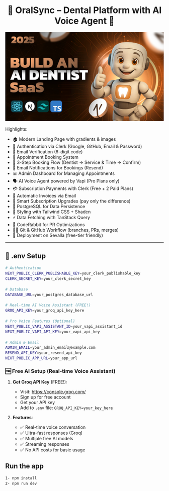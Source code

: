 <h1 align="center">🦷 OralSync – Dental Platform with AI Voice Agent 🦷</h1>

![Demo App](/public/screenshot-for-readme.png)

Highlights:

- 🏠 Modern Landing Page with gradients & images
- 🔐 Authentication via Clerk (Google, GitHub, Email & Password)
- 🔑 Email Verification (6-digit code)
- 📅 Appointment Booking System
- 🦷 3-Step Booking Flow (Dentist → Service & Time → Confirm)
- 📩 Email Notifications for Bookings (Resend)
- 📊 Admin Dashboard for Managing Appointments
- 🗣️ AI Voice Agent powered by Vapi (Pro Plans only)
- 💳 Subscription Payments with Clerk (Free + 2 Paid Plans)
- 🧾 Automatic Invoices via Email
- 💸 Smart Subscription Upgrades (pay only the difference)
- 📂 PostgreSQL for Data Persistence
- 🎨 Styling with Tailwind CSS + Shadcn
- ⚡ Data Fetching with TanStack Query
- 🤖 CodeRabbit for PR Optimizations
- 🧑‍💻 Git & GitHub Workflow (branches, PRs, merges)
- 🚀 Deployment on Sevalla (free-tier friendly)

---

## 🧪 .env Setup

```bash
# Authentication
NEXT_PUBLIC_CLERK_PUBLISHABLE_KEY=your_clerk_publishable_key
CLERK_SECRET_KEY=your_clerk_secret_key

# Database
DATABASE_URL=your_postgres_database_url

# Real-time AI Voice Assistant (FREE!)
GROQ_API_KEY=your_groq_api_key_here

# Pro Voice Features (Optional)
NEXT_PUBLIC_VAPI_ASSISTANT_ID=your_vapi_assistant_id
NEXT_PUBLIC_VAPI_API_KEY=your_vapi_api_key

# Admin & Email
ADMIN_EMAIL=your_admin_email@example.com
RESEND_API_KEY=your_resend_api_key
NEXT_PUBLIC_APP_URL=your_app_url
```

### 🆓 Free AI Setup (Real-time Voice Assistant)

1. **Get Groq API Key** (FREE!):
   - Visit: https://console.groq.com/
   - Sign up for free account
   - Get your API key
   - Add to `.env` file: `GROQ_API_KEY=your_key_here`

2. **Features**:
   - ✅ Real-time voice conversation
   - ✅ Ultra-fast responses (Groq)
   - ✅ Multiple free AI models
   - ✅ Streaming responses
   - ✅ No API costs for basic usage

## Run the app

```bash
1- npm install
2- npm run dev
```
